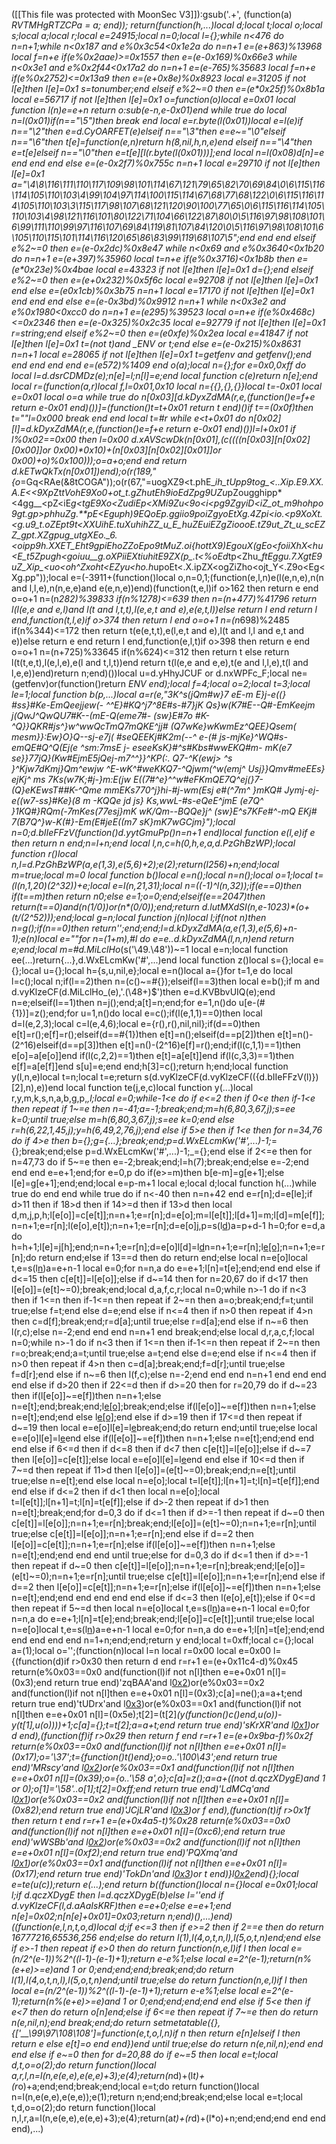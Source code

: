 ([[This file was protected with MoonSec V3]]):gsub('.+', (function(a) _RVTMHgRTZCPa = a; end)); return(function(h,...)local d;local t;local o;local s;local a;local r;local e=24915;local n=0;local l={};while n<476 do n=n+1;while n<0x187 and e%0x3c54<0x1e2a do n=n+1 e=(e+863)%13968 local f=n+e if(e%0x2aae)>=0x1557 then e=(e-0x169)%0x66e3 while n<0x3e1 and e%0x2f44<0x17a2 do n=n+1 e=(e-765)%35683 local f=n+e if(e%0x2752)<=0x13a9 then e=(e+0x8e)%0x8923 local e=31205 if not l[e]then l[e]=0x1 s=tonumber;end elseif e%2~=0 then e=(e*0x25f)%0x8b1a local e=56717 if not l[e]then l[e]=0x1 o=function(o)local e=0x01 local function l(n)e=e+n return o:sub(e-n,e-0x01)end while true do local n=l(0x01)if(n=="\5")then break end local e=r.byte(l(0x01))local e=l(e)if n=="\2"then e=d.CyOARFET(e)elseif n=="\3"then e=e~="\0"elseif n=="\6"then t[e]=function(e,n)return h(8,nil,h,n,e)end elseif n=="\4"then e=t[e]elseif n=="\0"then e=t[e][l(r.byte(l(0x01)))];end local n=l(0x08)d[n]=e end end end else e=(e-0x2f7)%0x755c n=n+1 local e=29710 if not l[e]then l[e]=0x1 a="\4\8\116\111\110\117\109\98\101\114\67\121\79\65\82\70\69\84\0\6\115\116\114\105\110\103\4\99\104\97\114\100\115\114\67\68\77\68\122\0\6\115\116\114\105\110\103\3\115\117\98\107\68\121\120\90\100\77\65\0\6\115\116\114\105\110\103\4\98\121\116\101\80\122\71\104\66\122\87\80\0\5\116\97\98\108\101\6\99\111\110\99\97\116\107\69\84\119\81\107\84\120\0\5\116\97\98\108\101\6\105\110\115\101\114\116\120\65\86\83\99\119\68\107\5";end end end elseif e%2~=0 then e=(e-0x2dc)%0x8e47 while n<0x69 and e%0x3640<0x1b20 do n=n+1 e=(e+397)%35960 local t=n+e if(e%0x3716)<0x1b8b then e=(e*0x23e)%0x4bae local e=43323 if not l[e]then l[e]=0x1 d={};end elseif e%2~=0 then e=(e+0x232)%0x5f6c local e=92708 if not l[e]then l[e]=0x1 end else e=(e*0x1cb)%0x3b75 n=n+1 local e=17170 if not l[e]then l[e]=0x1 end end end else e=(e-0x3bd)%0x9912 n=n+1 while n<0x3e2 and e%0x1980<0xcc0 do n=n+1 e=(e*295)%39523 local o=n+e if(e%0x468c)<=0x2346 then e=(e-0x325)%0x2c35 local e=92779 if not l[e]then l[e]=0x1 r=string;end elseif e%2~=0 then e=(e*0xfe)%0x2ea local e=41847 if not l[e]then l[e]=0x1 t=(not t)and _ENV or t;end else e=(e-0x215)%0x8631 n=n+1 local e=28065 if not l[e]then l[e]=0x1 t=getfenv and getfenv();end end end end end e=(e*572)%1409 end o(a);local n={};for e=0x0,0xff do local l=d.dsrCDMDz(e);n[e]=l;n[l]=e;end local function c(e)return n[e];end local r=(function(a,r)local f,l=0x01,0x10 local n={{},{},{}}local t=-0x01 local e=0x01 local o=a while true do n[0x03][d.kDyxZdMA(r,e,(function()e=f+e return e-0x01 end)())]=(function()t=t+0x01 return t end)()if t==(0x0f)then t=""l=0x000 break end end local t=#r while e<t+0x01 do n[0x02][l]=d.kDyxZdMA(r,e,(function()e=f+e return e-0x01 end)())l=l+0x01 if l%0x02==0x00 then l=0x00 d.xAVScwDk(n[0x01],(c((((n[0x03][n[0x02][0x00]]or 0x00)*0x10)+(n[0x03][n[0x02][0x01]]or 0x00)+o)%0x100)));o=a+o;end end return d.kETwQkTx(n[0x01])end);o(r(189,"{o_=Gq<RAe(&8tCOGA"));o(r(67,"=uogXZ9<t.phE_*ih_tUpp9tog_<..Xip.E9.XX.A.E<<9Xp*Zt*tVohE9Xo0+ot_t.gZhutEh9ioEdZpg9UZu*pZougghipp*<4gg__<pZ<iE*g<tgE*_9Xo<ZudiEp<*XMi9Zu<9o<i<pg9ZgyiD<iZ_ot_m9hohpo9gt.gp>phhuZg.**pE<Egu*ph)9EQoEp.ggiio9poiZgyoE*tXg.4Zpi<io.*<p*9XoX*t.<g.u9_t.oZEpt9t<XXUihE.tuXuhihZZ_u_E_huZEuiEZgZioooE.t*Z9ut_Zt_u_scEZZ_gpt.XZgpug_utgXEo._6.<oipp9h.XXET_Eht9gpiEhoZZo*E*po9tMu*Z.oi{ho_*ttX9)_EgouX_(gEo<foiiXhX<hu<E_t5Zpugh<goiuu__g.oXPiiEXtiuhitE9ZX(p_.t<%oEd*tp<Zhu_*ftEggu._7.Xg_*tE9uZ_Xi*p_<uo<*oh^Zxo*ht<EZyu<ho.h*upoEt<.X.ipZX<ogZiZho<ojt_Y<.Z9o<Eg<Xg.pp"));local e=(-3911+(function()local o,n=0,1;(function(e,l,n)e(l(e,n,e),n(n and l,l,e),n(n,e,e)and e(e,n,e))end)(function(t,e,l)if o>162 then return e end o=o+1 n=(n*282)%39833 if(n%1278)<=639 then n=(n+477)%41796 return l(l(e,e and e,l)and l(t and l,t,t),l(e,e,t and e),e(e,t,l))else return l end return l end,function(t,l,e)if o>374 then return l end o=o+1 n=(n*698)%2485 if(n%344)<=172 then return t(e(e,t,t),e(l,e,t and e),l(t and l,l and e,t and e))else return e end return l end,function(e,l,t)if o>398 then return e end o=o+1 n=(n+725)%33645 if(n%624)<=312 then return t else return l(t(t,e,t),l(e,l,e),e(l and t,l,t))end return t(l(e,e and e,e),t(e and l,l,e),t(l and l,e,e))end)return n;end)())local u=d.yHhyJCUF or d.nxWPFc_F;local ne=(getfenv)or(function()return _ENV end);local f=4;local o=2;local t=3;local le=1;local function b(p,...)local a=r(e,"3K^s(jQm#w}7 eE-m E}j-e((} #ss}#Ke-EmQeejjew(- ^^E}#KQ^j7^8E#s-#7}jK Qs}w(K7#E--Q#-EmKeejm j(QwJ^QwQU7#K--(mE-Q(eme7#- (sw}E#7o #K-^Q}}QKR#js^}w^wwQcTmQ7mQKE^jj# (Q7wKe}wKwmEz^QEE}Qsem( mesm}}:Ew}O}Q--sj-e7j( #seQEEKj#K2m(--^ e-(# js-mjKe}^WQ#s-emQE#Q^Q(Ej(e ^sm:7msE j- eseeKsK}#^s#Kbs#wwEKQ#m- mK(e7 se}}77jQ}(Kw#EjmE5jQej-m7^^}}^KP(:. Q7-^K(ewj> ^s }^Kjw7dKmj}Qm^ewjw ^E-wK^#weKKQ7-^Qjwm(^w(emj^ Usj}}Qmv#meEEs} ejKj^ ms 7Ks(w7K;#j-}m:E(jw E((7#^e}^^w#eFKmQE7Q^ej(}7-(Q}eKEwsT##K-^Qme mmEKs770^j}hi-#j-wm(Esj e#(^7m^ }mKQ# Jymj-ej-e((w7-ss}#Ke}(8 m -KQQe jd js} Ks,wwL-#s-eQeE^jmE (e7Q^ }1KQ#}RQm(-7mKes(77esj}mK wK/Qm--BQQe}j^ (sw}E^s7KFe#^-mQ EKj# 7(B7Q^}w-K(#}-Em(E#jeE((m7 sK}mK7wGCjm}");local n=0;d.bIIeFFzV(function()d.yytGmuPp()n=n+1 end)local function e(l,e)if e then return n end;n=l+n;end local l,n,c=h(0,h,e,a,d.PzGhBzWP);local function r()local n,l=d.PzGhBzWP(a,e(1,3),e(5,6)+2);e(2);return(l*256)+n;end;local m=true;local m=0 local function b()local e=n();local n=n();local o=1;local t=(l(n,1,20)*(2^32))+e;local e=l(n,21,31);local n=((-1)^l(n,32));if(e==0)then if(t==m)then return n*0;else e=1;o=0;end;elseif(e==2047)then return(t==0)and(n*(1/0))or(n*(0/0));end;return d.lutMXdSI(n,e-1023)*(o+(t/(2^52)));end;local g=n;local function j(n)local l;if(not n)then n=g();if(n==0)then return'';end;end;l=d.kDyxZdMA(a,e(1,3),e(5,6)+n-1);e(n)local e=""for n=(1+m),#l do e=e..d.kDyxZdMA(l,n,n)end return e;end;local m=#d.MiLclHo_(s('\49.\48'))~=1 local e=n;local function ee(...)return{...},d.WxELcmKw('#',...)end local function z()local s={};local e={};local u={};local h={s,u,nil,e};local e=n()local a={}for t=1,e do local l=c();local n;if(l==2)then n=(c()~=#{});elseif(l==3)then local e=b();if m and d.vyKlzeCF(d.MiLclHo_(e),'.(\48+)$')then e=d.KVBbvUIQ(e);end n=e;elseif(l==1)then n=j();end;a[t]=n;end;for e=1,n()do u[e-(#{1})]=z();end;for u=1,n()do local e=c();if(l(e,1,1)==0)then local d=l(e,2,3);local c=l(e,4,6);local e={r(),r(),nil,nil};if(d==0)then e[t]=r();e[f]=r();elseif(d==#{1})then e[t]=n();elseif(d==p[2])then e[t]=n()-(2^16)elseif(d==p[3])then e[t]=n()-(2^16)e[f]=r();end;if(l(c,1,1)==1)then e[o]=a[e[o]]end if(l(c,2,2)==1)then e[t]=a[e[t]]end if(l(c,3,3)==1)then e[f]=a[e[f]]end s[u]=e;end end;h[3]=c();return h;end;local function y(l,n,e)local t=n;local t=e;return s(d.vyKlzeCF(d.vyKlzeCF(({d.bIIeFFzV(l)})[2],n),e))end local function te(j,e,c)local function y(...)local r,y,m,k,s,n,a,b,g,p,_,l;local e=0;while-1<e do if e<=2 then if 0<e then if-1<e then repeat if 1~=e then n=-41;a=-1;break;end;m=h(6,80,3,67,j);s=ee k=0;until true;else m=h(6,80,3,67,j);s=ee k=0;end else r=h(6,22,1,45,j);y=h(6,49,2,76,j);end else if 5>e then if 1<e then for n=34,76 do if 4>e then b={};g={...};break;end;p=d.WxELcmKw('#',...)-1;_={};break;end;else p=d.WxELcmKw('#',...)-1;_={};end else if 2<=e then for n=47,73 do if 5~=e then e=-2;break;end;l=h(7);break;end;else e=-2;end end end e=e+1;end;for e=0,p do if(e>=m)then b[e-m]=g[e+1];else l[e]=g[e+1];end;end;local e=p-m+1 local e;local d;local function h(...)while true do end end while true do if n<-40 then n=n+42 end e=r[n];d=e[le];if d>11 then if 18>d then if 14>=d then if 13>d then local d,m,j,p,h;l[e[o]]=c[e[t]];n=n+1;e=r[n];d=e[o];m=l[e[t]];l[d+1]=m;l[d]=m[e[f]];n=n+1;e=r[n];l(e[o],e[t]);n=n+1;e=r[n];d=e[o]j,p=s(l[d](u(l,d+1,e[t])))a=p+d-1 h=0;for e=d,a do h=h+1;l[e]=j[h];end;n=n+1;e=r[n];d=e[o]l[d]=l[d](u(l,d+1,a))n=n+1;e=r[n];l[e[o]]();n=n+1;e=r[n];do return end;else if 13==d then do return end;else local n=e[o]local t,e=s(l[n](u(l,n+1,e[t])))a=e+n-1 local e=0;for n=n,a do e=e+1;l[n]=t[e];end;end end else if d<=15 then c[e[t]]=l[e[o]];else if d~=14 then for n=20,67 do if d<17 then l[e[o]]=(e[t]~=0);break;end;local d,a,f,c,r;local n=0;while n>-1 do if n<3 then if 1<=n then if-1<=n then repeat if 2~=n then a=o;break;end;f=t;until true;else f=t;end else d=e;end else if n<=4 then if n>0 then repeat if 4>n then c=d[f];break;end;r=d[a];until true;else r=d[a];end else if n~=6 then l(r,c);else n=-2;end end end n=n+1 end break;end;else local d,r,a,c,f;local n=0;while n>-1 do if n<3 then if 1<=n then if-1<=n then repeat if 2~=n then r=o;break;end;a=t;until true;else a=t;end else d=e;end else if n<=4 then if n>0 then repeat if 4>n then c=d[a];break;end;f=d[r];until true;else f=d[r];end else if n~=6 then l(f,c);else n=-2;end end end n=n+1 end end end end else if d>20 then if 22<=d then if d>=20 then for r=20,79 do if d~=23 then if(l[e[o]]~=e[f])then n=n+1;else n=e[t];end;break;end;l[e[o]]();break;end;else if(l[e[o]]~=e[f])then n=n+1;else n=e[t];end;end else l[e[o]]();end else if d>=19 then if 17<=d then repeat if d~=19 then local e=e[o]l[e]=l[e](u(l,e+1,a))break;end;do return end;until true;else local e=e[o]l[e]=l[e](u(l,e+1,a))end else if(l[e[o]]~=e[f])then n=n+1;else n=e[t];end;end end end else if 6<=d then if d<=8 then if d<7 then c[e[t]]=l[e[o]];else if d~=7 then l[e[o]]=c[e[t]];else local e=e[o]l[e]=l[e](u(l,e+1,a))end end else if 10<=d then if 7~=d then repeat if 11>d then l[e[o]]=(e[t]~=0);break;end;n=e[t];until true;else n=e[t];end else local n=e[o];local t=l[e[t]];l[n+1]=t;l[n]=t[e[f]];end end else if d<=2 then if d<1 then local n=e[o];local t=l[e[t]];l[n+1]=t;l[n]=t[e[f]];else if d>-2 then repeat if d>1 then n=e[t];break;end;for d=0,3 do if d<=1 then if d>=-1 then repeat if d~=0 then c[e[t]]=l[e[o]];n=n+1;e=r[n];break;end;l[e[o]]=(e[t]~=0);n=n+1;e=r[n];until true;else c[e[t]]=l[e[o]];n=n+1;e=r[n];end else if d==2 then l[e[o]]=c[e[t]];n=n+1;e=r[n];else if(l[e[o]]~=e[f])then n=n+1;else n=e[t];end;end end end until true;else for d=0,3 do if d<=1 then if d>=-1 then repeat if d~=0 then c[e[t]]=l[e[o]];n=n+1;e=r[n];break;end;l[e[o]]=(e[t]~=0);n=n+1;e=r[n];until true;else c[e[t]]=l[e[o]];n=n+1;e=r[n];end else if d==2 then l[e[o]]=c[e[t]];n=n+1;e=r[n];else if(l[e[o]]~=e[f])then n=n+1;else n=e[t];end;end end end end end else if d<=3 then l(e[o],e[t]);else if 0<=d then repeat if 5~=d then local n=e[o]local t,e=s(l[n](u(l,n+1,e[t])))a=e+n-1 local e=0;for n=n,a do e=e+1;l[n]=t[e];end;break;end;l[e[o]]=c[e[t]];until true;else local n=e[o]local t,e=s(l[n](u(l,n+1,e[t])))a=e+n-1 local e=0;for n=n,a do e=e+1;l[n]=t[e];end;end end end end end n=1+n;end;end;return y end;local t=0xff;local c={};local a=(1);local o='';(function(n)local l=n local r=0x00 local e=0x00 l={(function(d)if r>0x30 then return d end r=r+1 e=(e+0x11c4-d)%0x45 return(e%0x03==0x0 and(function(l)if not n[l]then e=e+0x01 n[l]=(0x3);end return true end)'zqBAA'and l[0x2](0x3a0+d))or(e%0x03==0x2 and(function(l)if not n[l]then e=e+0x01 n[l]=(0x3);c[a]=ne();a=a+t;end return true end)'tUDrx'and l[0x3](d+0x12c))or(e%0x03==0x1 and(function(l)if not n[l]then e=e+0x01 n[l]=(0x5e);t[2]=(t[2]*(y(function()c()end,u(o))-y(t[1],u(o))))+1;c[a]={};t=t[2];a=a+t;end return true end)'sKrXR'and l[0x1](d+0x65))or d end),(function(f)if r>0x29 then return f end r=r+1 e=(e+0x9ba-f)%0x2f return(e%0x03==0x0 and(function(l)if not n[l]then e=e+0x01 n[l]=(0x17);o='\37';t={function()t()end};o=o..'\100\43';end return true end)'MRscy'and l[0x2](0x280+f))or(e%0x03==0x1 and(function(l)if not n[l]then e=e+0x01 n[l]=(0x39);o={o..'\58 a',o};c[a]=z();a=a+((not d.qczXDygE)and 1 or 0);o[1]='\58'..o[1];t[2]=0xff;end return true end)'LdMCq'and l[0x1](f+0x279))or(e%0x03==0x2 and(function(l)if not n[l]then e=e+0x01 n[l]=(0x82);end return true end)'JCjLR'and l[0x3](f+0x2d5))or f end),(function(t)if r>0x1f then return t end r=r+1 e=(e+0x4a5-t)%0x28 return(e%0x03==0x0 and(function(l)if not n[l]then e=e+0x01 n[l]=(0xc6);end return true end)'wWSBb'and l[0x2](0x13c+t))or(e%0x03==0x2 and(function(l)if not n[l]then e=e+0x01 n[l]=(0xf2);end return true end)'PQXmq'and l[0x1](t+0x383))or(e%0x03==0x1 and(function(l)if not n[l]then e=e+0x01 n[l]=(0x17);end return true end)'TokDn'and l[0x3](t+0x1a8))or t end)}l[0x2](0x15dd)end){};local e=te(u(c));return e(...);end return b((function()local n={}local e=0x01;local l;if d.qczXDygE then l=d.qczXDygE(b)else l=''end if d.vyKlzeCF(l,d.aAaIsKRF)then e=e+0;else e=e+1;end n[e]=0x02;n[n[e]+0x01]=0x03;return n;end)(),...)end)((function(e,l,n,t,o,d)local d;if e<=3 then if e>=2 then if 2==e then do return 16777216,65536,256 end;else do return l(1),l(4,o,t,n,l),l(5,o,t,n)end;end else if e>-1 then repeat if e>0 then do return function(n,e,l)if l then local e=(n/2^(e-1))%2^((l-1)-(e-1)+1);return e-e%1;else local e=2^(e-1);return(n%(e+e)>=e)and 1 or 0;end;end;end;break;end;do return l(1),l(4,o,t,n,l),l(5,o,t,n)end;until true;else do return function(n,e,l)if l then local e=(n/2^(e-1))%2^((l-1)-(e-1)+1);return e-e%1;else local e=2^(e-1);return(n%(e+e)>=e)and 1 or 0;end;end;end;end end else if 5<e then if e<7 then do return o[n]end;else if 6<=e then repeat if 7~=e then do return n(e,nil,n);end break;end;do return setmetatable({},{['__\99\97\108\108']=function(e,t,o,l,n)if n then return e[n]elseif l then return e else e[t]=o end end})end until true;else do return n(e,nil,n);end end end else if e~=0 then for d=20,88 do if e~=5 then local e=t;local d,t,o=o(2);do return function()local a,r,l,n=l(n,e(e,e),e(e,e)+3);e(4);return(n*d)+(l*t)+(r*o)+a;end;end;break;end;local e=t;do return function()local n=l(n,e(e,e),e(e,e));e(1);return n;end;end;break;end;else local e=t;local t,d,o=o(2);do return function()local n,l,r,a=l(n,e(e,e),e(e,e)+3);e(4);return(a*t)+(r*d)+(l*o)+n;end;end;end end end end),...)
